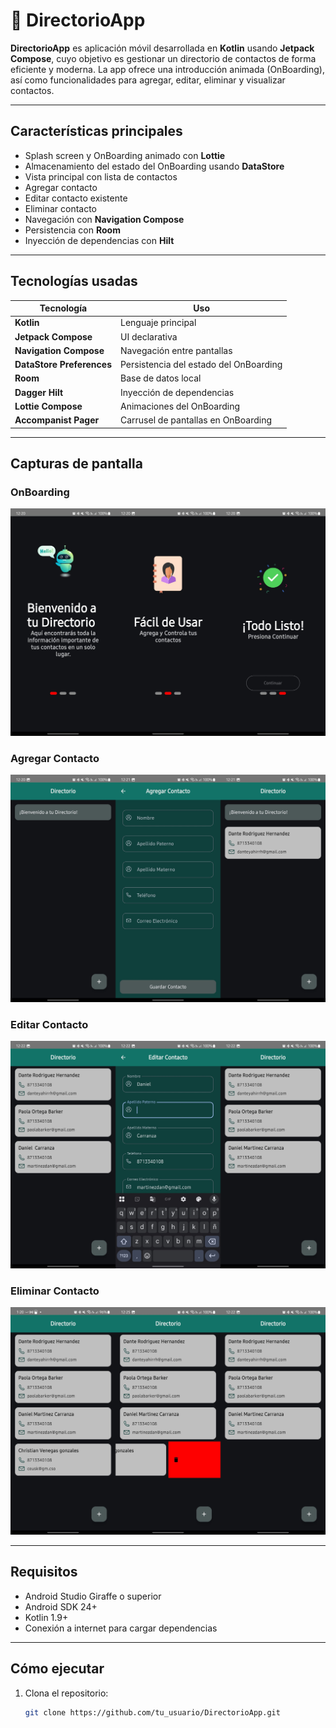 # 📇 DirectorioApp

**DirectorioApp** es aplicación móvil desarrollada en **Kotlin** usando **Jetpack Compose**, cuyo objetivo es gestionar un directorio de contactos de forma eficiente y moderna. La app ofrece una introducción animada (OnBoarding), así como funcionalidades para agregar, editar, eliminar y visualizar contactos.

---

## Características principales

- Splash screen y OnBoarding animado con **Lottie**
- Almacenamiento del estado del OnBoarding usando **DataStore**
- Vista principal con lista de contactos
- Agregar contacto
- Editar contacto existente
- Eliminar contacto
- Navegación con **Navigation Compose**
- Persistencia con **Room**
- Inyección de dependencias con **Hilt**

---

## Tecnologías usadas

| Tecnología | Uso |
|-----------|-----|
| **Kotlin** | Lenguaje principal |
| **Jetpack Compose** | UI declarativa |
| **Navigation Compose** | Navegación entre pantallas |
| **DataStore Preferences** | Persistencia del estado del OnBoarding |
| **Room** | Base de datos local |
| **Dagger Hilt** | Inyección de dependencias |
| **Lottie Compose** | Animaciones del OnBoarding |
| **Accompanist Pager** | Carrusel de pantallas en OnBoarding |

---

## Capturas de pantalla

### OnBoarding
![OnBoarding Image](onboarding.png)

### Agregar Contacto
![Add Contact Image](add_contact.png)

### Editar Contacto
![Edit Contact Image](edit_contact.png)

### Eliminar Contacto
![Delete Contact Image](delete_contact.png)

---

## Requisitos

- Android Studio Giraffe o superior
- Android SDK 24+
- Kotlin 1.9+
- Conexión a internet para cargar dependencias

---

## Cómo ejecutar

1. Clona el repositorio:

   ```bash
   git clone https://github.com/tu_usuario/DirectorioApp.git


